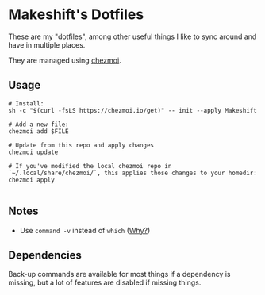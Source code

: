 # Makeshift's Dotfiles

These are my "dotfiles", among other useful things I like to sync around and have in multiple places.

They are managed using [chezmoi](https://www.chezmoi.io/).

## Usage

```shell
# Install:
sh -c "$(curl -fsLS https://chezmoi.io/get)" -- init --apply Makeshift

# Add a new file:
chezmoi add $FILE

# Update from this repo and apply changes
chezmoi update

# If you've modified the local chezmoi repo in `~/.local/share/chezmoi/`, this applies those changes to your homedir:
chezmoi apply


```

## Notes

* Use `command -v` instead of `which` ([Why?](https://stackoverflow.com/a/677212))

## Dependencies

Back-up commands are available for most things if a dependency is missing, but a lot of features are disabled if missing things.
